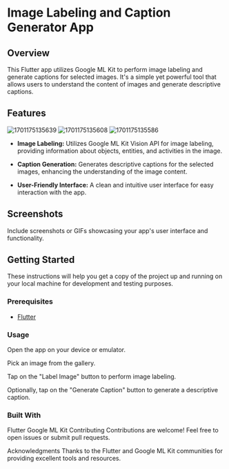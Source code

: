 # Image Labeling and Caption Generator App

## Overview

This Flutter app utilizes Google ML Kit to perform image labeling and generate captions for selected images. It's a simple yet powerful tool that allows users to understand the content of images and generate descriptive captions.

## Features

![1701175135639](https://github.com/chathudilzo/google_mlkit_image_labeling_app/assets/93638679/1632cd11-f9c2-4a10-92d5-8386edc1c0a1)
![1701175135608](https://github.com/chathudilzo/google_mlkit_image_labeling_app/assets/93638679/a531837c-77a6-400b-a53f-2c0171518ebd)
![1701175135586](https://github.com/chathudilzo/google_mlkit_image_labeling_app/assets/93638679/6ef28ddd-dd19-4186-b860-a2919928c35f)



- **Image Labeling:** Utilizes Google ML Kit Vision API for image labeling, providing information about objects, entities, and activities in the image.

- **Caption Generation:** Generates descriptive captions for the selected images, enhancing the understanding of the image content.

- **User-Friendly Interface:** A clean and intuitive user interface for easy interaction with the app.

## Screenshots

Include screenshots or GIFs showcasing your app's user interface and functionality.

## Getting Started

These instructions will help you get a copy of the project up and running on your local machine for development and testing purposes.

### Prerequisites

- [Flutter](https://flutter.dev/docs/get-started/install)

### Usage
Open the app on your device or emulator.

Pick an image from the gallery.

Tap on the "Label Image" button to perform image labeling.

Optionally, tap on the "Generate Caption" button to generate a descriptive caption.

### Built With
Flutter
Google ML Kit
Contributing
Contributions are welcome! Feel free to open issues or submit pull requests.



Acknowledgments
Thanks to the Flutter and Google ML Kit communities for providing excellent tools and resources.
